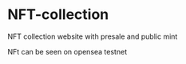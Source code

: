 # NFT-collection

NFT collection website with presale and public mint

NFt can be seen on opensea testnet
